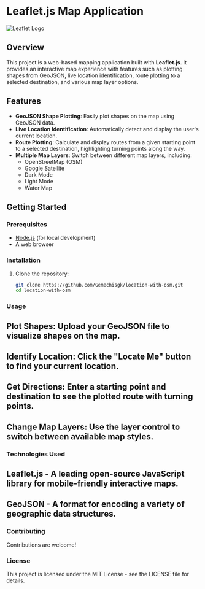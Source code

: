 
# Leaflet.js Map Application

![Leaflet Logo](https://leafletjs.com/docs/images/logo.png)

## Overview

This project is a web-based mapping application built with **Leaflet.js**. It provides an interactive map experience with features such as plotting shapes from GeoJSON, live location identification, route plotting to a selected destination, and various map layer options.

## Features

- **GeoJSON Shape Plotting**: Easily plot shapes on the map using GeoJSON data.
- **Live Location Identification**: Automatically detect and display the user's current location.
- **Route Plotting**: Calculate and display routes from a given starting point to a selected destination, highlighting turning points along the way.
- **Multiple Map Layers**: Switch between different map layers, including:
  - OpenStreetMap (OSM)
  - Google Satellite
  - Dark Mode
  - Light Mode
  - Water Map

## Getting Started

### Prerequisites

- [Node.js](https://nodejs.org/) (for local development)
- A web browser

### Installation

1. Clone the repository:
   ```bash
   git clone https://github.com/Gemechisgk/location-with-osm.git
   cd location-with-osm
### Usage
## Plot Shapes: Upload your GeoJSON file to visualize shapes on the map.
## Identify Location: Click the "Locate Me" button to find your current location.
## Get Directions: Enter a starting point and destination to see the plotted route with turning points.
## Change Map Layers: Use the layer control to switch between available map styles.
### Technologies Used
## Leaflet.js - A leading open-source JavaScript library for mobile-friendly interactive maps.
## GeoJSON - A format for encoding a variety of geographic data structures.
### Contributing
Contributions are welcome! 

### License
This project is licensed under the MIT License - see the LICENSE file for details.




